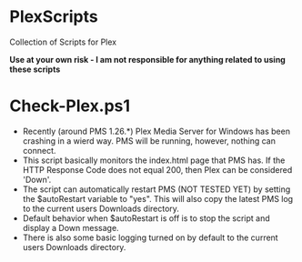 # PlexScripts
Collection of Scripts for Plex

**Use at your own risk - I am not responsible for anything related to using these scripts**

# Check-Plex.ps1
* Recently (around PMS 1.26.*) Plex Media Server for Windows has been crashing in a wierd way. PMS will be running, however, nothing can connect.
* This script basically monitors the index.html page that PMS has. If the HTTP Response Code does not equal 200, then Plex can be considered 'Down'.
* The script can automatically restart PMS (NOT TESTED YET) by setting the $autoRestart variable to "yes". This will also copy the latest PMS log to the current users Downloads directory.
* Default behavior when $autoRestart is off is to stop the script and display a Down message.
* There is also some basic logging turned on by default to the current users Downloads directory.
